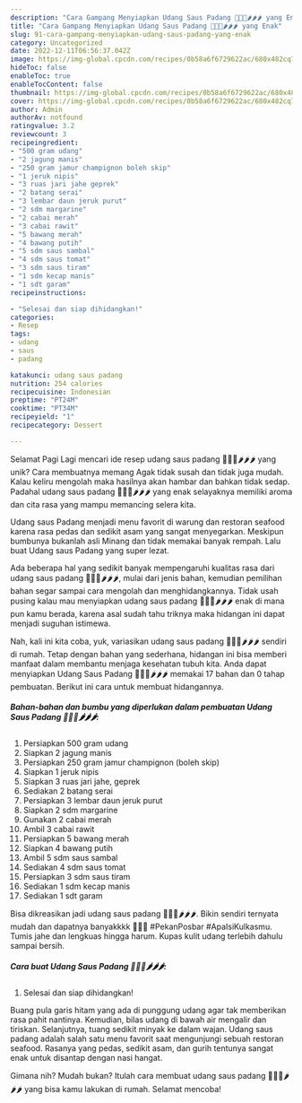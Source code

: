 ```yaml
---
description: "Cara Gampang Menyiapkan Udang Saus Padang 🍤🍤🍤🌶🌶🌶 yang Enak"
title: "Cara Gampang Menyiapkan Udang Saus Padang 🍤🍤🍤🌶🌶🌶 yang Enak"
slug: 91-cara-gampang-menyiapkan-udang-saus-padang-yang-enak
category: Uncategorized
date: 2022-12-11T06:56:37.042Z
image: https://img-global.cpcdn.com/recipes/0b58a6f6729622ac/680x482cq70/udang-saus-padang-foto-resep-utama.jpg
hideToc: false
enableToc: true
enableTocContent: false
thumbnail: https://img-global.cpcdn.com/recipes/0b58a6f6729622ac/680x482cq70/udang-saus-padang-foto-resep-utama.jpg
cover: https://img-global.cpcdn.com/recipes/0b58a6f6729622ac/680x482cq70/udang-saus-padang-foto-resep-utama.jpg
author: Admin
authorAv: notfound
ratingvalue: 3.2
reviewcount: 3
recipeingredient:
- "500 gram udang"
- "2 jagung manis"
- "250 gram jamur champignon boleh skip"
- "1 jeruk nipis"
- "3 ruas jari jahe geprek"
- "2 batang serai"
- "3 lembar daun jeruk purut"
- "2 sdm margarine"
- "2 cabai merah"
- "3 cabai rawit"
- "5 bawang merah"
- "4 bawang putih"
- "5 sdm saus sambal"
- "4 sdm saus tomat"
- "3 sdm saus tiram"
- "1 sdm kecap manis"
- "1 sdt garam"
recipeinstructions:

- "Selesai dan siap dihidangkan!"
categories:
- Resep
tags:
- udang
- saus
- padang

katakunci: udang saus padang 
nutrition: 254 calories
recipecuisine: Indonesian
preptime: "PT24M"
cooktime: "PT34M"
recipeyield: "1"
recipecategory: Dessert

---
```



Selamat Pagi Lagi mencari ide resep udang saus padang 🍤🍤🍤🌶🌶🌶 yang unik? Cara membuatnya memang Agak tidak susah dan tidak juga mudah. Kalau keliru mengolah maka hasilnya akan hambar dan bahkan tidak sedap. Padahal udang saus padang 🍤🍤🍤🌶🌶🌶 yang enak selayaknya memiliki aroma dan cita rasa yang mampu memancing selera kita.


Udang saus Padang menjadi menu favorit di warung dan restoran seafood karena rasa pedas dan sedikit asam yang sangat menyegarkan. Meskipun bumbunya bukanlah asli Minang dan tidak memakai banyak rempah. Lalu buat Udang saus Padang yang super lezat.

Ada beberapa hal yang sedikit banyak mempengaruhi kualitas rasa dari udang saus padang 🍤🍤🍤🌶🌶🌶, mulai dari jenis bahan, kemudian pemilihan bahan segar sampai cara mengolah dan menghidangkannya. Tidak usah pusing kalau mau menyiapkan udang saus padang 🍤🍤🍤🌶🌶🌶 enak di mana pun kamu berada, karena asal sudah tahu triknya maka hidangan ini dapat menjadi suguhan istimewa.


Nah, kali ini kita coba, yuk, variasikan udang saus padang 🍤🍤🍤🌶🌶🌶 sendiri di rumah. Tetap dengan bahan yang sederhana, hidangan ini bisa memberi manfaat dalam membantu menjaga kesehatan tubuh kita. Anda dapat menyiapkan Udang Saus Padang 🍤🍤🍤🌶🌶🌶 memakai 17 bahan dan 0 tahap pembuatan. Berikut ini cara untuk membuat hidangannya.

<!--inarticleads1-->

##### Bahan-bahan dan bumbu yang diperlukan dalam pembuatan Udang Saus Padang 🍤🍤🍤🌶🌶🌶:

1. Persiapkan 500 gram udang
1. Siapkan 2 jagung manis
1. Persiapkan 250 gram jamur champignon (boleh skip)
1. Siapkan 1 jeruk nipis
1. Siapkan 3 ruas jari jahe, geprek
1. Sediakan 2 batang serai
1. Persiapkan 3 lembar daun jeruk purut
1. Siapkan 2 sdm margarine
1. Gunakan 2 cabai merah
1. Ambil 3 cabai rawit
1. Persiapkan 5 bawang merah
1. Siapkan 4 bawang putih
1. Ambil 5 sdm saus sambal
1. Sediakan 4 sdm saus tomat
1. Persiapkan 3 sdm saus tiram
1. Sediakan 1 sdm kecap manis
1. Sediakan 1 sdt garam


Bisa dikreasikan jadi udang saus padang 🍤🍤🍤🌶🌶🌶. Bikin sendiri ternyata mudah dan dapatnya banyakkkk 🤩🤩🤩 #PekanPosbar #ApaIsiKulkasmu. Tumis jahe dan lengkuas hingga harum. Kupas kulit udang terlebih dahulu sampai bersih. 

<!--inarticleads2-->

##### Cara buat Udang Saus Padang 🍤🍤🍤🌶🌶🌶:


1. Selesai dan siap dihidangkan!

Buang pula garis hitam yang ada di punggung udang agar tak memberikan rasa pahit nantinya. Kemudian, bilas udang di bawah air mengalir dan tiriskan. Selanjutnya, tuang sedikit minyak ke dalam wajan. Udang saus padang adalah salah satu menu favorit saat mengunjungi sebuah restoran seafood. Rasanya yang pedas, sedikit asam, dan gurih tentunya sangat enak untuk disantap dengan nasi hangat. 

Gimana nih? Mudah bukan? Itulah cara membuat udang saus padang 🍤🍤🍤🌶🌶🌶 yang bisa kamu lakukan di rumah. Selamat mencoba!
